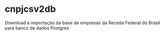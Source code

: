 # cnpjcsv2db
Download e importação da base de empresas da Receita Federal do Brasil para banco de dados Postgres
